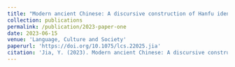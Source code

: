 ```yaml
---
title: "Modern ancient Chinese: A discursive construction of Hanfu identity across spatiotemporal scales"
collection: publications
permalink: /publication/2023-paper-one
date: 2023-06-15
venue: 'Language, Culture and Society'
paperurl: 'https://doi.org/10.1075/lcs.22025.jia'
citation: 'Jia, Y. (2023). Modern ancient Chinese: A discursive construction of Hanfu identity across spatiotemporal scales. Language, Culture and Society, 5(2), 246 - 268. https://doi.org/10.1075/lcs.22025.jia'
---
```


